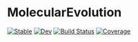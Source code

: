 # MolecularEvolution

[![Stable](https://img.shields.io/badge/docs-stable-blue.svg)](https://MurrellGroup.github.io/MolecularEvolution.jl/stable/)
[![Dev](https://img.shields.io/badge/docs-dev-blue.svg)](https://MurrellGroup.github.io/MolecularEvolution.jl/dev/)
[![Build Status](https://github.com/MurrellGroup/MolecularEvolution.jl/actions/workflows/CI.yml/badge.svg?branch=main)](https://github.com/MurrellGroup/MolecularEvolution.jl/actions/workflows/CI.yml?query=branch%3Amain)
[![Coverage](https://codecov.io/gh/MurrellGroup/MolecularEvolution.jl/branch/main/graph/badge.svg)](https://codecov.io/gh/MurrellGroup/MolecularEvolution.jl)
